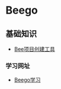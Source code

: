 # Beego
## 基础知识
- [Bee项目创建工具](/Language/Go/Frame/Beego/Bee.md)
### 学习网址
- [Beego学习](https://beego.me/docs/intro/)

